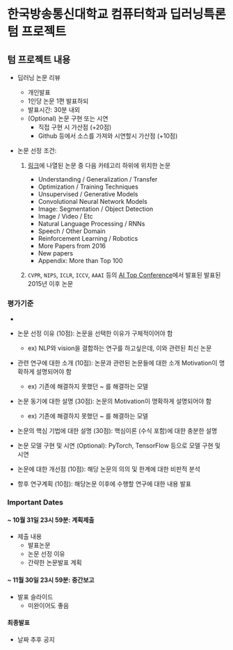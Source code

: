 # 한국방송통신대학교 컴퓨터학과 딥러닝특론 텀 프로젝트

## 텀 프로젝트 내용

- 딥러닝 논문 리뷰
    - 개인발표
    - 1인당 논문 1편 발표하되
    - 발표시간: 30분 내외
    - (Optional) 논문 구현 또는 시연
        - 직접 구현 시 가산점 (+20점)
        - Github 등에서 소스를 가져와 시연할시 가산점 (+10점)

- 논문 선정 조건: 
	1. [링크](https://github.com/terryum/awesome-deep-learning-papers)에 나열된 논문 중 다음 카테고리 하위에 위치한 논문
		- Understanding / Generalization / Transfer
		- Optimization / Training Techniques
		- Unsupervised / Generative Models
		- Convolutional Neural Network Models
		- Image: Segmentation / Object Detection
		- Image / Video / Etc
		- Natural Language Processing / RNNs
		- Speech / Other Domain
		- Reinforcement Learning / Robotics
		- More Papers from 2016
		- New papers
		- Appendix: More than Top 100


	2. ```CVPR```, ```NIPS```, ```ICLR```, ```ICCV```, ```AAAI``` 등의 [AI Top Conference](http://www.guide2research.com/topconf/)에서 발표된 발표된 2015년 이후 논문

### 평가기준

- 

- 논문 선정 이유 (10점): 논문을 선택한 이유가 구체적이어야 함 
	- ex) NLP와 vision을 결합하는 연구를 하고싶은데, 이와 관련된 최신 논문
- 관련 연구에 대한 소개 (10점): 논문과 관련된 논문들에 대한 소개 Motivation이 명확하게 설명되어야 함
	- ex) 기존에 해결하지 못했던 ~ 를 해결하는 모델
- 논문 동기에 대한 설명 (30점): 논문의 Motivation이 명확하게 설명되어야 함
	- ex) 기존에 해결하지 못했던 ~ 를 해결하는 모델
- 논문의 핵심 기법에 대한 설명 (30점): 핵심이론 (수식 포함)에 대한 충분한 설명
- 논문 모델 구현 및 시연 (Optional): PyTorch, TensorFlow 등으로 모델 구현 및 시연
- 논문에 대한 개선점 (10점): 해당 논문의 의의 및 한계에 대한 비판적 분석
- 항후 연구계획 (10점): 해당논문 이후에 수행할 연구에 대한 내용 발표

### Important Dates

#### ~ 10월 31일 23시 59분: 계획제출 

- 제출 내용
    - 발표논문
    - 논문 선정 이유
    - 간략한 논문발표 계획

#### ~ 11월 30일 23시 59분: 중간보고

- 발표 슬라이드 
    - 미완이어도 좋음

#### 최종발표 

- 날짜 추후 공지